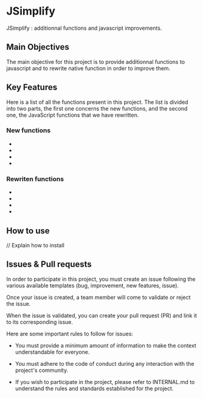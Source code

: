 # JSimplify

JSimplify : additionnal functions and javascript improvements.

## Main Objectives

The main objective for this project is to provide additionnal functions to javascript and to rewrite native function in order to improve them.

## Key Features

Here is a list of all the functions present in this project. The list is divided into two parts, the first one concerns the new functions, and the second one, the JavaScript functions that we have rewritten.

### New functions

-
-
-
-

### Rewriten functions

-
-
-
-

## How to use

// Explain how to install

## Issues & Pull requests


In order to participate in this project, you must create an issue following the various available templates (bug, improvement, new features, issue).

Once your issue is created, a team member will come to validate or reject the issue.

When the issue is validated, you can create your pull request (PR) and link it to its corresponding issue.

Here are some important rules to follow for issues:

- You must provide a minimum amount of information to make the context understandable for everyone.

- You must adhere to the code of conduct during any interaction with the project's community.

- If you wish to participate in the project, please refer to INTERNAL.md to understand the rules and standards established for the project.
